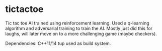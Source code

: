 # tictactoe

Tic tac toe AI trained using reinforcement learning. Used a q-learning algorithm and adversarial
training to train the AI. Mostly just did this for laughs, will later move on to a more challenging
game (maybe checkers).

Dependencies:
C++11/14
tup used as build system.
